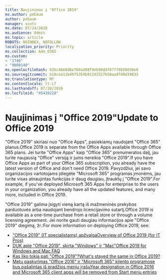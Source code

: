 ```yaml
---
title: Naujinimas į "Office 2019"
ms.author: pebaum
author: pebaum
manager: scotv
ms.date: 07/24/2020
ms.audience: Admin
ms.topic: article
ROBOTS: NOINDEX, NOFOLLOW
localization_priority: Priority
ms.collection: Adm_O365
ms.custom:
- "1746"
- "9000140"
ms.openlocfilehash: 03bc4668d6e789ad98f9eb90d4f07ff8b58839e0
ms.sourcegitcommit: b10cea11b4975354b91193327b58aa4740d34833
ms.translationtype: MT
ms.contentlocale: lt-LT
ms.lasthandoff: 07/28/2020
ms.locfileid: "45439218"
---
```

# <a name="update-to-office-2019"></a><span data-ttu-id="2475b-102">Naujinimas į "Office 2019"</span><span class="sxs-lookup"><span data-stu-id="2475b-102">Update to Office 2019</span></span>

<span data-ttu-id="2475b-103">"Office 2019" skiriasi nuo "Office Apps", pasiekiamų naudojant "Office 365" planus.</span><span class="sxs-lookup"><span data-stu-id="2475b-103">Office 2019 is separate from the Office Apps available through Office 365 plans.</span></span> <span data-ttu-id="2475b-104">Jei turite "Office Apps" kaip "Office 365" prenumeratos dalį, jau turite naujausią "Office" versiją ir jums nereikia "Office 2019".</span><span class="sxs-lookup"><span data-stu-id="2475b-104">If you have Office Apps as part of your Office 365 subscription, you already have the latest version of Office and don't need Office 2019.</span></span> <span data-ttu-id="2475b-105">Pavyzdžiui, jei savo organizacijos vartotojams įdiegėte "Microsoft 365" programas įmonėms, jau turite visas atnaujintas funkcijas ir daug daugiau, įtrauktų į "Office 2019".</span><span class="sxs-lookup"><span data-stu-id="2475b-105">For example, if you've deployed Microsoft 365 Apps for enterprise to the users in your organization, you already have all the updated features, and many more, included in Office 2019.</span></span>

<span data-ttu-id="2475b-106">"Office 2019" galima įsigyti vieną kartą iš mažmeninės prekybos parduotuvės arba naudojant bendrojo licencijavimo sutartį.</span><span class="sxs-lookup"><span data-stu-id="2475b-106">Office 2019 is available as a one-time purchase from a retail store or through a volume licensing agreement.</span></span> <span data-ttu-id="2475b-107">Jei norite gauti daugiau informacijos apie "Office 2019" diegimą, žr.:</span><span class="sxs-lookup"><span data-stu-id="2475b-107">For more information on deploying Office 2019, see:</span></span>  

- [<span data-ttu-id="2475b-108">"Office 2019" (IT specialistams) apžvalga</span><span class="sxs-lookup"><span data-stu-id="2475b-108">Overview of Office 2019 (for IT Pros)</span></span>](https://docs.microsoft.com/deployoffice/office2019/overview)  
- [<span data-ttu-id="2475b-109">DUK apie "Office 2019", skirtą "Windows" ir "Mac"</span><span class="sxs-lookup"><span data-stu-id="2475b-109">Office 2019 for Windows and Mac FAQ</span></span>](https://support.microsoft.com/help/4133312)  
- [<span data-ttu-id="2475b-110">Kas liko tokia pati "Office 2019"?</span><span class="sxs-lookup"><span data-stu-id="2475b-110">What's stayed the same in Office 2019?</span></span>](https://docs.microsoft.com/deployoffice/office2019/overview#whats-stayed-the-same-in-office-2019)  
- [<span data-ttu-id="2475b-111">Metų paskyrimas "Office 2016" ir "Microsoft 365" kliento programose bus pašalintas iš pradžios meniu įrašų</span><span class="sxs-lookup"><span data-stu-id="2475b-111">Year designation in Office 2016 and Microsoft 365 client apps will be removed from Start menu entries</span></span>](https://support.office.com/article/8fe5e052-76d2-49de-af30-2e84ed3da907?wt.mc_id=Alchemy_ClientDIA)